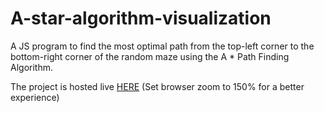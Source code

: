 # A-star-algorithm-visualization
A JS program to find the most optimal path from the top-left corner to the bottom-right corner of the random maze using the A * Path Finding Algorithm.

The project is hosted live [HERE](https://a-star-algo-visualization.netlify.app/)  (Set browser zoom to 150% for a better experience)
